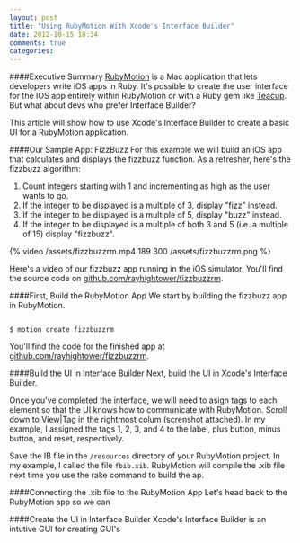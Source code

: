 ```yaml
---
layout: post
title: "Using RubyMotion With Xcode's Interface Builder"
date: 2012-10-15 18:34
comments: true
categories: 
---
```


####Executive Summary
[RubyMotion](http://www.rubymotion.com/) is a Mac application that lets developers write iOS apps in
Ruby. It's possible to create the user interface for the IOS app entirely
within RubyMotion or with a Ruby gem like [Teacup](https://github.com/rubymotion/teacup). But what about devs who prefer Interface Builder?

This article will show how to use Xcode's Interface Builder to create a basic UI for
a RubyMotion application.
<!-- more -->

####Our Sample App: FizzBuzz
For this example we will build an iOS app that calculates and displays
the fizzbuzz function. As a refresher, here's the fizzbuzz algorithm:

1. Count integers starting with 1 and incrementing as high as the user wants to go.
2. If the integer to be displayed is a multiple of 3, display "fizz" instead.
3. If the integer to be displayed is a multiple of 5, display "buzz" instead.
4. If the integer to be displayed is a multiple of both 3 and 5 (i.e. a multiple of 15) display "fizzbuzz".

{% video /assets/fizzbuzzrm.mp4 189 300 /assets/fizzbuzzrm.png %}

Here's a video of our fizzbuzz app running in the iOS simulator. You'll
find the source code on [github.com/rayhightower/fizzbuzzrm](github.com/rayhightower/fizzbuzzrm).





####First, Build the RubyMotion App
We start by building the fizzbuzz app in RubyMotion.

<code>
$ motion create fizzbuzzrm
</code>

You'll find the code for the finished app at [github.com/rayhightower/fizzbuzzrm](github.com/rayhightower/fizzbuzzrm).

####Build the UI in Interface Builder
Next, build the UI in Xcode's Interface Builder.

Once you've completed the interface, we will need to asign tags to each
element so that the UI knows how to communicate with RubyMotion. Scroll
down to View|Tag in the rightmost colum (screnshot attached). In my
example, I assigned the tags 1, 2, 3, and 4 to the label, plus button,
minus button, and reset, respectively.

Save the IB file in the <code>/resources</code> directory of your
RubyMotion project. In my example, I called the file
<code>fbib.xib</code>. RubyMotion will compile the .xib file next time
you use the rake command to build the ap.

####Connecting the .xib file to the RubyMotion App
Let's head back to the RubyMotion app so we can 




####Create the UI in Interface Builder
Xcode's Interface Builder is an intutive GUI for creating GUI's 
